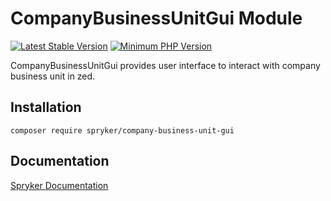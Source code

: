 # CompanyBusinessUnitGui Module
[![Latest Stable Version](https://poser.pugx.org/spryker/company-business-unit-gui/v/stable.svg)](https://packagist.org/packages/spryker/company-business-unit-gui)
[![Minimum PHP Version](https://img.shields.io/badge/php-%3E%3D%208.0-8892BF.svg)](https://php.net/)

CompanyBusinessUnitGui provides user interface to interact with company business unit in zed.

## Installation

```
composer require spryker/company-business-unit-gui
```

## Documentation

[Spryker Documentation](https://docs.spryker.com)
